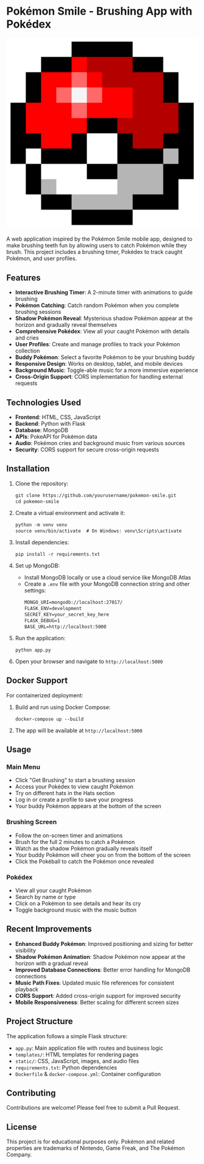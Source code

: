 # Pokémon Smile - Brushing App with Pokédex

![Pokémon Smile Logo](static/favicon.png)

A web application inspired by the Pokémon Smile mobile app, designed to make brushing teeth fun by allowing users to catch Pokémon while they brush. This project includes a brushing timer, Pokédex to track caught Pokémon, and user profiles.

## Features

- **Interactive Brushing Timer**: A 2-minute timer with animations to guide brushing
- **Pokémon Catching**: Catch random Pokémon when you complete brushing sessions
- **Shadow Pokémon Reveal**: Mysterious shadow Pokémon appear at the horizon and gradually reveal themselves
- **Comprehensive Pokédex**: View all your caught Pokémon with details and cries
- **User Profiles**: Create and manage profiles to track your Pokémon collection
- **Buddy Pokémon**: Select a favorite Pokémon to be your brushing buddy
- **Responsive Design**: Works on desktop, tablet, and mobile devices
- **Background Music**: Toggle-able music for a more immersive experience
- **Cross-Origin Support**: CORS implementation for handling external requests

## Technologies Used

- **Frontend**: HTML, CSS, JavaScript
- **Backend**: Python with Flask
- **Database**: MongoDB
- **APIs**: PokeAPI for Pokémon data
- **Audio**: Pokémon cries and background music from various sources
- **Security**: CORS support for secure cross-origin requests

## Installation

1. Clone the repository:
   ```
   git clone https://github.com/yourusername/pokemon-smile.git
   cd pokemon-smile
   ```

2. Create a virtual environment and activate it:
   ```
   python -m venv venv
   source venv/bin/activate  # On Windows: venv\Scripts\activate
   ```

3. Install dependencies:
   ```
   pip install -r requirements.txt
   ```

4. Set up MongoDB:
   - Install MongoDB locally or use a cloud service like MongoDB Atlas
   - Create a `.env` file with your MongoDB connection string and other settings:
     ```
     MONGO_URI=mongodb://localhost:27017/
     FLASK_ENV=development
     SECRET_KEY=your_secret_key_here
     FLASK_DEBUG=1
     BASE_URL=http://localhost:5000
     ```

5. Run the application:
   ```
   python app.py
   ```

6. Open your browser and navigate to `http://localhost:5000`

## Docker Support

For containerized deployment:

1. Build and run using Docker Compose:
   ```
   docker-compose up --build
   ```

2. The app will be available at `http://localhost:5000`

## Usage

### Main Menu
- Click "Get Brushing" to start a brushing session
- Access your Pokédex to view caught Pokémon
- Try on different hats in the Hats section
- Log in or create a profile to save your progress
- Your buddy Pokémon appears at the bottom of the screen

### Brushing Screen
- Follow the on-screen timer and animations
- Brush for the full 2 minutes to catch a Pokémon
- Watch as the shadow Pokémon gradually reveals itself
- Your buddy Pokémon will cheer you on from the bottom of the screen
- Click the Pokéball to catch the Pokémon once revealed

### Pokédex
- View all your caught Pokémon
- Search by name or type
- Click on a Pokémon to see details and hear its cry
- Toggle background music with the music button

## Recent Improvements

- **Enhanced Buddy Pokémon**: Improved positioning and sizing for better visibility
- **Shadow Pokémon Animation**: Shadow Pokémon now appear at the horizon with a gradual reveal
- **Improved Database Connections**: Better error handling for MongoDB connections
- **Music Path Fixes**: Updated music file references for consistent playback
- **CORS Support**: Added cross-origin support for improved security
- **Mobile Responsiveness**: Better scaling for different screen sizes

## Project Structure

The application follows a simple Flask structure:
- `app.py`: Main application file with routes and business logic
- `templates/`: HTML templates for rendering pages
- `static/`: CSS, JavaScript, images, and audio files
- `requirements.txt`: Python dependencies
- `Dockerfile` & `docker-compose.yml`: Container configuration

## Contributing

Contributions are welcome! Please feel free to submit a Pull Request.

## License

This project is for educational purposes only. Pokémon and related properties are trademarks of Nintendo, Game Freak, and The Pokémon Company.
